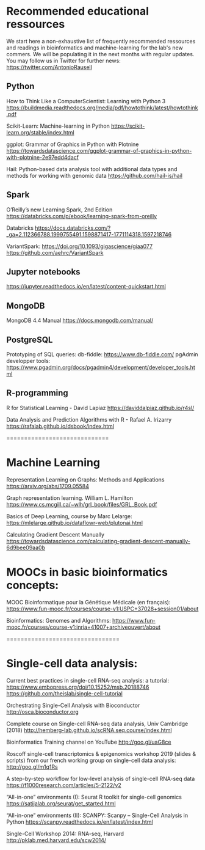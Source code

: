 # Recommended educational ressources
We start here a non-exhaustive list of frequently recommended ressources and readings in bioinformatics and machine-learning for the lab's new commers. We will be populating it in the next months with regular updates. You may follow us in Twitter for further news: https://twitter.com/AntonioRausell

## Python
How to Think Like a ComputerScientist: Learning with Python 3
https://buildmedia.readthedocs.org/media/pdf/howtothink/latest/howtothink.pdf

Scikit-Learn: Machine-learning in Python
https://scikit-learn.org/stable/index.html

ggplot: Grammar of Graphics in Python with Plotnine
https://towardsdatascience.com/ggplot-grammar-of-graphics-in-python-with-plotnine-2e97edd4dacf

Hail: Python-based data analysis tool with additional data types and methods for working with genomic data
https://github.com/hail-is/hail

## Spark
O’Reilly’s new Learning Spark, 2nd Edition 
https://databricks.com/p/ebook/learning-spark-from-oreilly

Databricks
https://docs.databricks.com/?_ga=2.112366788.1999755491.1598871417-1771114318.1597218746

VariantSpark: https://doi.org/10.1093/gigascience/giaa077
https://github.com/aehrc/VariantSpark

## Jupyter notebooks
https://jupyter.readthedocs.io/en/latest/content-quickstart.html

## MongoDB
MongoDB 4.4 Manual
https://docs.mongodb.com/manual/

## PostgreSQL
Prototyping of SQL queries:
db-fiddle: https://www.db-fiddle.com/
pgAdmin developper tools: https://www.pgadmin.org/docs/pgadmin4/development/developer_tools.html

## R-programming
R for Statistical Learning - David Lapiaz
https://daviddalpiaz.github.io/r4sl/

Data Analysis and Prediction Algorithms with R - Rafael A. Irizarry
https://rafalab.github.io/dsbook/index.html

=============================
# Machine Learning

Representation Learning on Graphs: Methods and Applications
https://arxiv.org/abs/1709.05584

Graph representation learning. William L. Hamilton 
https://www.cs.mcgill.ca/~wlh/grl_book/files/GRL_Book.pdf

Basics of Deep Learning, course by Marc Lelarge:
https://mlelarge.github.io/dataflowr-web/plutonai.html

Calculating Gradient Descent Manually
https://towardsdatascience.com/calculating-gradient-descent-manually-6d9bee09aa0b

# MOOCs in basic bioinformatics concepts:

MOOC Bioinformatique pour la Génétique Médicale (en français):
https://www.fun-mooc.fr/courses/course-v1:USPC+37028+session01/about

Bioinformatics: Genomes and Algorithms: 
https://www.fun-mooc.fr/courses/course-v1:inria+41007+archiveouvert/about

================================
# Single-cell data analysis:

Current best practices in single-cell RNA-seq analysis: a tutorial:
https://www.embopress.org/doi/10.15252/msb.20188746
https://github.com/theislab/single-cell-tutorial

Orchestrating Single-Cell Analysis with Bioconductor
http://osca.bioconductor.org 

Complete course on Single-cell RNA-seq data analysis, Univ Cambridge (2018)
http://hemberg-lab.github.io/scRNA.seq.course/index.html

Bioinformatics Training channel on YouTube
http://goo.gl/uaG8ce

Roscoff single-cell transcriptomics & epigenomics workshop 2019 (slides & scripts)
from our french working group on single-cell data analysis:
http://goo.gl/m1q1Rs  

A step-by-step workflow for low-level analysis of single-cell RNA-seq data
https://f1000research.com/articles/5-2122/v2

“All-in-one” environments (I): Seurat R toolkit for single-cell genomics
https://satijalab.org/seurat/get_started.html

“All-in-one” environments (II):  SCANPY: Scanpy – Single-Cell Analysis in Python
https://scanpy.readthedocs.io/en/latest/index.html 

Single-Cell Workshop 2014: RNA-seq, Harvard
http://pklab.med.harvard.edu/scw2014/
